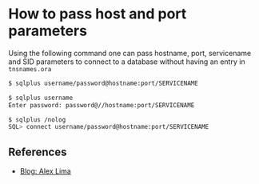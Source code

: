 # How to pass host and port parameters

Using the following command one can pass hostname, port, servicename and SID parameters to connect to a database without having an entry in `tnsnames.ora`

```bash
$ sqlplus username/password@hostname:port/SERVICENAME
```

```bash
$ sqlplus username
Enter password: password@//hostname:port/SERVICENAME
```

```bash
$ sqlplus /nolog
SQL> connect username/password@hostname:port/SERVICENAME
```

## References

- [Blog: Alex Lima](https://oraclespin.com/2008/10/07/how-to-pass-host-port-sidservice-name-to-connect-to-a-database/)
